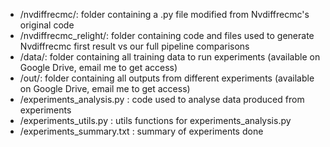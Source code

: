 - /nvdiffrecmc/: folder containing a .py file modified from Nvdiffrecmc's original code
- /nvdiffrecmc_relight/: folder containing code and files used to generate Nvdiffrecmc first result vs our full pipeline comparisons
- /data/: folder containing all training data to run experiments (available on Google Drive, email me to get access)
- /out/: folder containing all outputs from different experiments (available on Google Drive, email me to get access)
- /experiments_analysis.py : code used to analyse data produced from experiments
- /experiments_utils.py : utils functions for  experiments_analysis.py
- /experiments_summary.txt : summary of experiments done
